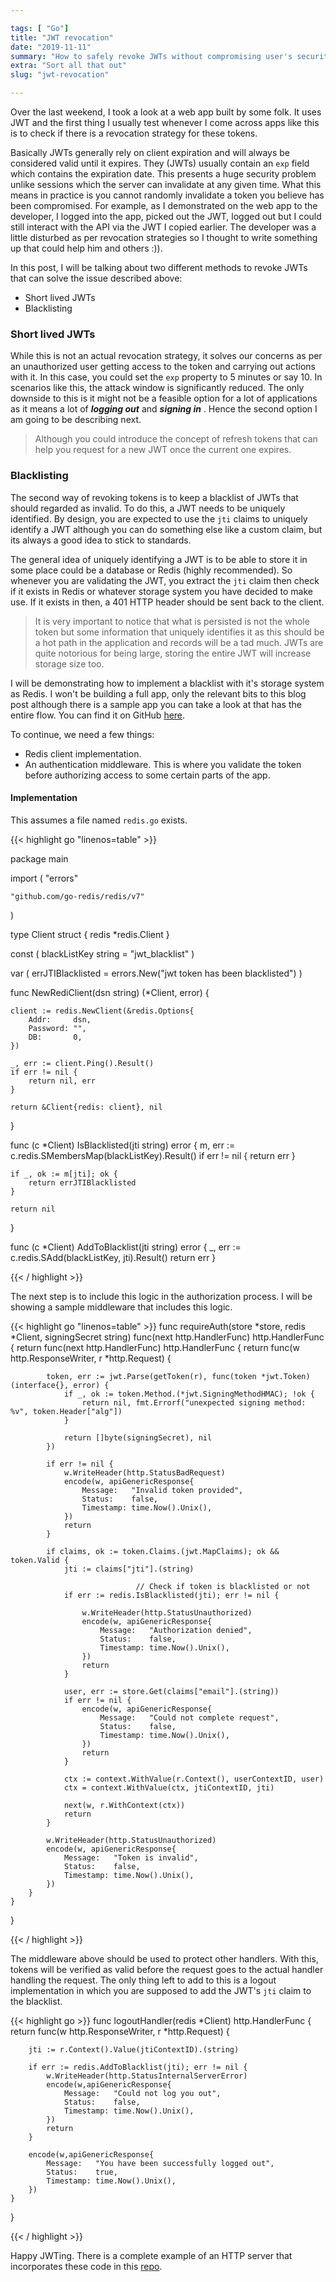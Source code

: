 ```yaml
---

tags: [ "Go"]
title: "JWT revocation"
date: "2019-11-11"
summary: "How to safely revoke JWTs without compromising user's security"
extra: "Sort all that out"
slug: "jwt-revocation"

---
```



Over the last weekend, I took a look at a web app built by some folk. It uses JWT and the first thing I usually test
whenever I come across apps like this is to check if there is a revocation strategy for these tokens.

Basically JWTs generally rely on client expiration and will always be considered valid until it expires.
They (JWTs) usually contain an `exp` field which contains the expiration date. This presents a huge security problem
unlike sessions which the server can invalidate at any given time. What this means in practice is you cannot randomly
invalidate a token you believe has been compromised. For example, as I demonstrated on the web app to the developer,
I logged into the app, picked out the JWT, logged out but I could still interact with the API via the JWT I copied
earlier. The developer was a little disturbed as per revocation strategies so I thought to write something up that
could help him and others :)).

In this post, I will be talking about two different methods to revoke JWTs that can solve the issue described above:

- Short lived JWTs
- Blacklisting

### Short lived JWTs

While this is not an actual revocation strategy, it solves our concerns as per an unauthorized user getting access to
the token and carrying out actions with it. In this case, you could set the `exp` property to 5 minutes or say 10. In
scenarios like this, the attack window is significantly reduced. The only downside to this is it might not be a feasible
option for a lot of applications as it means a lot of ___logging out___ and ___signing in___ .
Hence the second option I am going to be describing next.

> Although you could introduce the concept of refresh tokens that can help you request for a new JWT once the current one
>expires.


### Blacklisting

The second way of revoking tokens is to keep a blacklist of JWTs that should regarded as invalid. To do this, a JWT
needs to be uniquely identified. By design, you are expected to use the `jti` claims to uniquely identify a JWT although
you can do something else like a custom claim, but its always a good idea to stick to standards.

The general idea of uniquely identifying a JWT is to be able to store it in some place could be a database or Redis
(highly recommended). So whenever you are validating the JWT, you extract the `jti` claim then check if it exists in
Redis or whatever storage system you have decided to make use. If it exists in then, a 401 HTTP header should be sent
back to the client.

> It is very important to notice that what is persisted is not the whole token but some information that uniquely
identifies it as this should be a hot path in the application and records will be a tad much. JWTs are quite notorious
for being large, storing the entire JWT will increase storage size too.

I will be demonstrating how to implement a blacklist with it's storage system as Redis. I won't be building a full app,
only the relevant bits to this blog post although there is a sample app you can take a look at that has the entire flow.
You can find it on GitHub [here](https://github.com/adelowo/jwt-revocation).

To continue, we need a few things:
- Redis client implementation.
- An authentication middleware. This is where you validate the token before authorizing access to some certain parts of
the app.

#### Implementation

This assumes a file named `redis.go` exists.

{{< highlight go "linenos=table" >}}

package main

import (
	"errors"

	"github.com/go-redis/redis/v7"
)

type Client struct {
	redis *redis.Client
}

const (
	blackListKey string = "jwt_blacklist"
)

var (
	errJTIBlacklisted = errors.New("jwt token has been blacklisted")
)

func NewRediClient(dsn string) (*Client, error) {

	client := redis.NewClient(&redis.Options{
		Addr:     dsn,
		Password: "",
		DB:       0,
	})

	_, err := client.Ping().Result()
	if err != nil {
		return nil, err
	}

	return &Client{redis: client}, nil
}

func (c *Client) IsBlacklisted(jti string) error {
	m, err := c.redis.SMembersMap(blackListKey).Result()
	if err != nil {
		return err
	}

	if _, ok := m[jti]; ok {
		return errJTIBlacklisted
	}

	return nil
}

func (c *Client) AddToBlacklist(jti string) error {
	_, err := c.redis.SAdd(blackListKey, jti).Result()
	return err
}

{{< / highlight >}}


The next step is to include this logic in the authorization process. I will be showing a sample middleware that includes
this logic.

{{< highlight go "linenos=table"  >}}
func requireAuth(store *store, redis *Client, signingSecret string) func(next http.HandlerFunc) http.HandlerFunc {
	return func(next http.HandlerFunc) http.HandlerFunc {
		return func(w http.ResponseWriter, r *http.Request) {

			token, err := jwt.Parse(getToken(r), func(token *jwt.Token) (interface{}, error) {
				if _, ok := token.Method.(*jwt.SigningMethodHMAC); !ok {
					return nil, fmt.Errorf("unexpected signing method: %v", token.Header["alg"])
				}

				return []byte(signingSecret), nil
			})

			if err != nil {
				w.WriteHeader(http.StatusBadRequest)
				encode(w, apiGenericResponse{
					Message:   "Invalid token provided",
					Status:    false,
					Timestamp: time.Now().Unix(),
				})
				return
			}

			if claims, ok := token.Claims.(jwt.MapClaims); ok && token.Valid {
				jti := claims["jti"].(string)

                                // Check if token is blacklisted or not
				if err := redis.IsBlacklisted(jti); err != nil {

					w.WriteHeader(http.StatusUnauthorized)
					encode(w, apiGenericResponse{
						Message:   "Authorization denied",
						Status:    false,
						Timestamp: time.Now().Unix(),
					})
					return
				}

				user, err := store.Get(claims["email"].(string))
				if err != nil {
					encode(w, apiGenericResponse{
						Message:   "Could not complete request",
						Status:    false,
						Timestamp: time.Now().Unix(),
					})
					return
				}

				ctx := context.WithValue(r.Context(), userContextID, user)
				ctx = context.WithValue(ctx, jtiContextID, jti)

				next(w, r.WithContext(ctx))
				return
			}

			w.WriteHeader(http.StatusUnauthorized)
			encode(w, apiGenericResponse{
				Message:   "Token is invalid",
				Status:    false,
				Timestamp: time.Now().Unix(),
			})
		}
	}
}

{{< / highlight >}}


The middleware above should be used to protect other handlers. With this, tokens will be verified as valid before the
request goes to the actual handler handling the request. The only thing left to add to this is a logout implementation
in which you are supposed to add the JWT's `jti` claim to the blacklist.


{{< highlight go >}}
func logoutHandler(redis *Client) http.HandlerFunc {
	return func(w http.ResponseWriter, r *http.Request) {

		jti := r.Context().Value(jtiContextID).(string)

		if err := redis.AddToBlacklist(jti); err != nil {
			w.WriteHeader(http.StatusInternalServerError)
			encode(w,apiGenericResponse{
				Message:   "Could not log you out",
				Status:    false,
				Timestamp: time.Now().Unix(),
			})
			return
		}

		encode(w,apiGenericResponse{
			Message:   "You have been successfully logged out",
			Status:    true,
			Timestamp: time.Now().Unix(),
		})
	}
}

{{< / highlight >}}


Happy JWTing. There is a complete example of an HTTP server that incorporates these code in this
[repo](https://github.com/adelowo/jwt-revocation).
